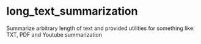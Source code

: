 # long_text_summarization
Summarize arbitrary length of text and provided utilities for something like: TXT, PDF and Youtube summarization
